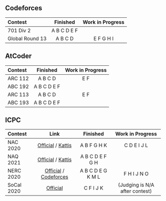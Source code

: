 ## Codeforces

| Contest | Finished | Work in Progress |
| :- | :-: | :-: |
| 701 Div 2 | A B C D E F | |
| Global Round 13 | A B C D | E F G H I |

## AtCoder

| Contest | Finished | Work in Progress |
| :- | :-: | :-: |
| ARC 112 | A B C D | E F |
| ABC 192 | A B C D E F | |
| ARC 113 | A B C D | E F |
| ABC 193 | A B C D E F | |

## ICPC

| Contest | Link | Finished | Work in Progress |
| :- | :-: | :-: | :-: |
| NAC 2020 | [Official](https://nac.icpc.global/history/2020/scoreboard/) / [Kattis](https://open.kattis.com/contests/nac20open) | A B F G H K | C D E I J L |
| NAQ 2021 | [Official](https://www.icpc.org/icpc-north-america-qualifier) / [Kattis](https://open.kattis.com/contests/naq20open)  | A B C D E F G H | |
| NERC 2020 | [Official](https://neerc.ifmo.ru/information/index.html) / [Codeforces](https://codeforces.com/gym/102896) | A B C D E G K M L | F H I J N O |
| SoCal 2020| [Official](http://socalcontest.org/current/index.shtml) | C F I J K | (Judging is N/A after contest) |
